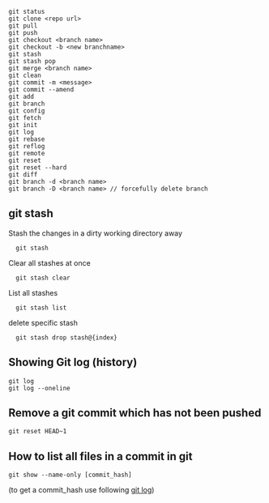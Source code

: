 ```
git status
git clone <repo url>
git pull
git push
git checkout <branch name>
git checkout -b <new branchname>
git stash
git stash pop
git merge <branch name>
git clean
git commit -m <message>
git commit --amend
git add
git branch
git config
git fetch
git init
git log
git rebase
git reflog
git remote
git reset
git reset --hard
git diff
git branch -d <branch name>
git branch -D <branch name> // forcefully delete branch
```

## git stash
Stash the changes in a dirty working directory away
```
  git stash
```
Clear all stashes at once
```
  git stash clear
```
List all stashes
```
  git stash list
```
delete specific stash
```
  git stash drop stash@{index}
```
## Showing Git log (history)
```
git log
git log --oneline
```

## Remove a git commit which has not been pushed
```
git reset HEAD~1
```
## How to list all files in a commit in git
```
git show --name-only [commit_hash]
```
(to get a commit_hash use following [git log](#showing-git-log-(history)))
